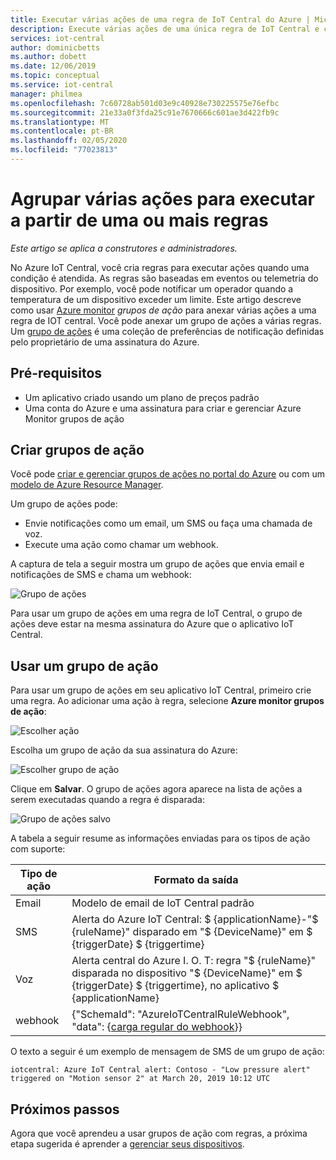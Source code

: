 ```yaml
---
title: Executar várias ações de uma regra de IoT Central do Azure | Microsoft Docs
description: Execute várias ações de uma única regra de IoT Central e crie grupos reutilizáveis de ações que podem ser executadas a partir de várias regras.
services: iot-central
author: dominicbetts
ms.author: dobett
ms.date: 12/06/2019
ms.topic: conceptual
ms.service: iot-central
manager: philmea
ms.openlocfilehash: 7c60728ab501d03e9c40928e730225575e76efbc
ms.sourcegitcommit: 21e33a0f3fda25c91e7670666c601ae3d422fb9c
ms.translationtype: MT
ms.contentlocale: pt-BR
ms.lasthandoff: 02/05/2020
ms.locfileid: "77023813"
---
```

# <a name="group-multiple-actions-to-run-from-one-or-more-rules"></a>Agrupar várias ações para executar a partir de uma ou mais regras

*Este artigo se aplica a construtores e administradores.*

No Azure IoT Central, você cria regras para executar ações quando uma condição é atendida. As regras são baseadas em eventos ou telemetria do dispositivo. Por exemplo, você pode notificar um operador quando a temperatura de um dispositivo exceder um limite. Este artigo descreve como usar [Azure monitor](../../azure-monitor/overview.md) *grupos de ação* para anexar várias ações a uma regra de IOT central. Você pode anexar um grupo de ações a várias regras. Um [grupo de ações](../../azure-monitor/platform/action-groups.md) é uma coleção de preferências de notificação definidas pelo proprietário de uma assinatura do Azure.

## <a name="prerequisites"></a>Pré-requisitos

- Um aplicativo criado usando um plano de preços padrão
- Uma conta do Azure e uma assinatura para criar e gerenciar Azure Monitor grupos de ação

## <a name="create-action-groups"></a>Criar grupos de ação

Você pode [criar e gerenciar grupos de ações no portal do Azure](../../azure-monitor/platform/action-groups.md) ou com um [modelo de Azure Resource Manager](../../azure-monitor/platform/action-groups-create-resource-manager-template.md).

Um grupo de ações pode:

- Envie notificações como um email, um SMS ou faça uma chamada de voz.
- Execute uma ação como chamar um webhook.

A captura de tela a seguir mostra um grupo de ações que envia email e notificações de SMS e chama um webhook:

![Grupo de ações](media/howto-use-action-groups/actiongroup.png)

Para usar um grupo de ações em uma regra de IoT Central, o grupo de ações deve estar na mesma assinatura do Azure que o aplicativo IoT Central.

## <a name="use-an-action-group"></a>Usar um grupo de ação

Para usar um grupo de ações em seu aplicativo IoT Central, primeiro crie uma regra. Ao adicionar uma ação à regra, selecione **Azure monitor grupos de ação**:

![Escolher ação](media/howto-use-action-groups/chooseaction.png)

Escolha um grupo de ação da sua assinatura do Azure:

![Escolher grupo de ação](media/howto-use-action-groups/chooseactiongroup.png)

Clique em **Salvar**. O grupo de ações agora aparece na lista de ações a serem executadas quando a regra é disparada:

![Grupo de ações salvo](media/howto-use-action-groups/savedactiongroup.png)

A tabela a seguir resume as informações enviadas para os tipos de ação com suporte:

| Tipo de ação | Formato da saída |
| ----------- | -------------- |
| Email       | Modelo de email de IoT Central padrão |
| SMS         | Alerta do Azure IoT Central: $ {applicationName}-"$ {ruleName}" disparado em "$ {DeviceName}" em $ {triggerDate} $ {triggertime} |
| Voz       | Alerta central do Azure I. O. T: regra "$ {ruleName}" disparada no dispositivo "$ {DeviceName}" em $ {triggerDate} $ {triggertime}, no aplicativo $ {applicationName} |
| webhook     | {"SchemaId": "AzureIoTCentralRuleWebhook", "data": {[carga regular do webhook](howto-create-webhooks.md#payload)}} |

O texto a seguir é um exemplo de mensagem de SMS de um grupo de ação:

`iotcentral: Azure IoT Central alert: Contoso - "Low pressure alert" triggered on "Motion sensor 2" at March 20, 2019 10:12 UTC`

## <a name="next-steps"></a>Próximos passos

Agora que você aprendeu a usar grupos de ação com regras, a próxima etapa sugerida é aprender a [gerenciar seus dispositivos](howto-manage-devices.md).
